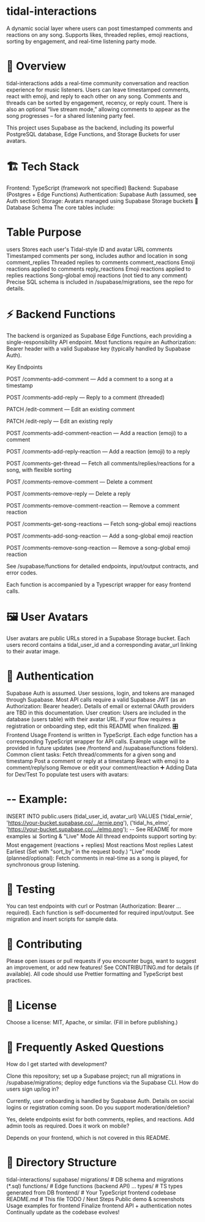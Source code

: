 # **tidal-interactions**
A dynamic social layer where users can post timestamped comments and reactions on any song.
Supports likes, threaded replies, emoji reactions, sorting by engagement, and real-time listening party mode.

# 🚀 Overview
tidal-interactions adds a real-time community conversation and reaction experience for music listeners.
Users can leave timestamped comments, react with emoji, and reply to each other on any song. Comments and threads can be sorted by engagement, recency, or reply count.
There is also an optional “live stream mode,” allowing comments to appear as the song progresses – for a shared listening party feel.

This project uses Supabase as the backend, including its powerful PostgreSQL database, Edge Functions, and Storage Buckets for user avatars.

# 🏗️ Tech Stack
Frontend: TypeScript (framework not specified)
Backend: Supabase (Postgres + Edge Functions)
Authentication: Supabase Auth (assumed, see Auth section)
Storage: Avatars managed using Supabase Storage buckets
📖 Database Schema
The core tables include:

# Table	Purpose
users	Stores each user's Tidal-style ID and avatar URL
comments	Timestamped comments per song, includes author and location in song
comment_replies	Threaded replies to comments
comment_reactions	Emoji reactions applied to comments
reply_reactions	Emoji reactions applied to replies
reactions	Song-global emoji reactions (not tied to any comment)
Precise SQL schema is included in /supabase/migrations, see the repo for details.

# ⚡️ Backend Functions
The backend is organized as Supabase Edge Functions, each providing a single-responsibility API endpoint. Most functions require an Authorization: Bearer header with a valid Supabase key (typically handled by Supabase Auth).

Key Endpoints

POST /comments-add-comment — Add a comment to a song at a timestamp

POST /comments-add-reply — Reply to a comment (threaded)

PATCH /edit-comment — Edit an existing comment

PATCH /edit-reply — Edit an existing reply

POST /comments-add-comment-reaction — Add a reaction (emoji) to a comment

POST /comments-add-reply-reaction — Add a reaction (emoji) to a reply

POST /comments-get-thread — Fetch all comments/replies/reactions for a song, with flexible sorting

POST /comments-remove-comment — Delete a comment

POST /comments-remove-reply — Delete a reply

POST /comments-remove-comment-reaction — Remove a comment reaction

POST /comments-get-song-reactions — Fetch song-global emoji reactions

POST /comments-add-song-reaction — Add a song-global emoji reaction

POST /comments-remove-song-reaction — Remove a song-global emoji reaction

See /supabase/functions for detailed endpoints, input/output contracts, and error codes.

Each function is accompanied by a Typescript wrapper for easy frontend calls.

# 🖼️ User Avatars
User avatars are public URLs stored in a Supabase Storage bucket.
Each users record contains a tidal_user_id and a corresponding avatar_url linking to their avatar image.

# 🔐 Authentication
Supabase Auth is assumed.
User sessions, login, and tokens are managed through Supabase.
Most API calls require a valid Supabase JWT (as an Authorization: Bearer header).
Details of email or external OAuth providers are TBD in this documentation.
User creation:
Users are included in the database (users table) with their avatar URL.
If your flow requires a registration or onboarding step, edit this README when finalized.
🎛️ Frontend Usage
Frontend is written in TypeScript.
Each edge function has a corresponding TypeScript wrapper for API calls.
Example usage will be provided in future updates (see /frontend and /supabase/functions folders).
Common client tasks:
Fetch thread/comments for a given song and timestamp
Post a comment or reply at a timestamp
React with emoji to a comment/reply/song
Remove or edit your comment/reaction
➕ Adding Data for Dev/Test
To populate test users with avatars:


# -- Example:
INSERT INTO public.users (tidal_user_id, avatar_url) VALUES
  ('tidal_ernie', 'https://your-bucket.supabase.co/.../ernie.png'),
  ('tidal_hs_elmo', 'https://your-bucket.supabase.co/.../elmo.png');
-- See README for more examples
📊 Sorting & "Live" Mode
All thread endpoints support sorting by:
Most engagement (reactions + replies)
Most reactions
Most replies
Latest
Earliest
(Set with "sort_by" in the request body.)
“Live” mode (planned/optional):
Fetch comments in real-time as a song is played, for synchronous group listening.
# 🧪 Testing
You can test endpoints with curl or Postman (Authorization: Bearer ... required).
Each function is self-documented for required input/output.
See migration and insert scripts for sample data.
# 📝 Contributing
Please open issues or pull requests if you encounter bugs, want to suggest an improvement, or add new features!
See CONTRIBUTING.md for details (if available).
All code should use Prettier formatting and TypeScript best practices.
# 📃 License
Choose a license: MIT, Apache, or similar. (Fill in before publishing.)

# 🙋 Frequently Asked Questions
How do I get started with development?

Clone this repository; set up a Supabase project; run all migrations in /supabase/migrations; deploy edge functions via the Supabase CLI.
How do users sign up/log in?

Currently, user onboarding is handled by Supabase Auth. Details on social logins or registration coming soon.
Do you support moderation/deletion?

Yes, delete endpoints exist for both comments, replies, and reactions. Add admin tools as required.
Does it work on mobile?

Depends on your frontend, which is not covered in this README.
# 📂 Directory Structure

tidal-interactions/
  supabase/
    migrations/             # DB schema and migrations (*.sql)
    functions/              # Edge functions (backend API)
      ...
    types/                  # TS types generated from DB
  frontend/                 # Your TypeScript frontend codebase
  README.md                 # This file
TODO / Next Steps
Public demo & screenshots
Usage examples for frontend
Finalize frontend API + authentication notes
Continually update as the codebase evolves!
